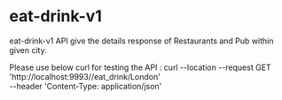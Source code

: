 # eat-drink-v1 
eat-drink-v1 API give the details response of Restaurants and Pub within given city.

Please use below curl for testing the API :
curl --location --request GET 'http://localhost:9993//eat_drink/London' \
--header 'Content-Type: application/json'

